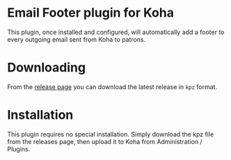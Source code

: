 # Email Footer plugin for Koha

This plugin, once installed and configured, will automatically add a footer to every outgoing email sent from Koha to patrons.

# Downloading

From the [release page](https://github.com/bywatersolutions/koha-plugin-email-footer/releases) you can download the latest release in `kpz` format.

# Installation

This plugin requires no special installation. Simply download the kpz file from the releases page, then upload it to Koha from Administration / Plugins.

